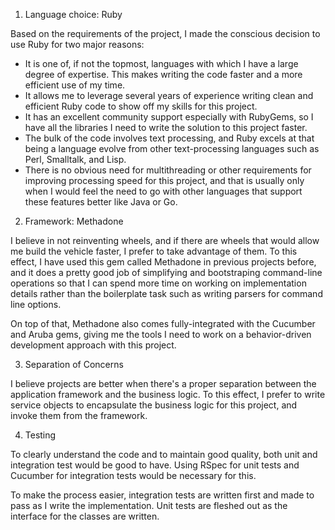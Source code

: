 1. Language choice: Ruby

  Based on the requirements of the project, I made the conscious decision to use Ruby for two major reasons:

  - It is one of, if not the topmost, languages with which I have a large degree of expertise.
    This makes writing the code faster and a more efficient use of my time.
  - It allows me to leverage several years of experience writing clean and efficient Ruby code to show off
    my skills for this project.
  - It has an excellent community support especially with RubyGems, so I have all the libraries I need to
    write the solution to this project faster.
  - The bulk of the code involves text processing, and Ruby excels at that being a language evolve from
    other text-processing languages such as Perl, Smalltalk, and Lisp.
  - There is no obvious need for multithreading or other requirements for improving processing speed for this project,
    and that is usually only when I would feel the need to go with other languages that support these features
    better like Java or Go.

2. Framework: Methadone

  I believe in not reinventing wheels, and if there are wheels that would allow me build the vehicle faster, I prefer
  to take advantage of them. To this effect, I have used this gem called Methadone in previous projects before, and
  it does a pretty good job of simplifying and bootstraping command-line operations so that I can spend more time
  on working on implementation details rather than the boilerplate task such as writing parsers for command line options.

  On top of that, Methadone also comes fully-integrated with the Cucumber and Aruba gems, giving me the tools I need to
  work on a behavior-driven development approach with this project.

3. Separation of Concerns

  I believe projects are better when there's a proper separation between the application framework and the business logic.
  To this effect, I prefer to write service objects to encapsulate the business logic for this project, and invoke them
  from the framework.

4. Testing

  To clearly understand the code and to maintain good quality, both unit and integration test would be good to have.
  Using RSpec for unit tests and Cucumber for integration tests would be necessary for this.

  To make the process easier, integration tests are written first and made to pass as I write the implementation. Unit tests are fleshed
  out as the interface for the classes are written.
